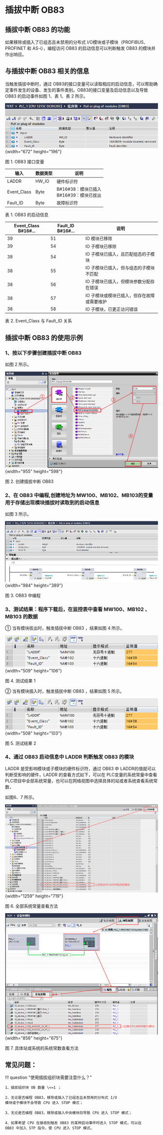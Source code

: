# 插拔中断 OB83

## 插拔中断 OB83 的功能

如果移除或插入了已组态且未禁用的分布式 I/O模块或子模块（PROFIBUS、PROFINET 和 AS-i），编程访问 OB83 的启动信息可以判断触发 OB83 的模块并作出响应。

## 与插拔中断 OB83 相关的信息

当触发插拔中断时，通过 OB83的接口变量可以读取相应的启动信息，可以帮助确定事件发生的设备、发生的事件类别。OB83的接口变量及启动信息以及导致 OB83 的启动事件如图 1、表 1、表 2 所示。

![](images/10-01.png){width="672" height="196"}

图 1. OB83 接口变量
 
  |输入             |       数据类型         |       说明|
  |-----------------------|-----------------------|-----------------------|
  |LADDR                  | HW_IO             |      硬件标识符         |
  |Event_Class            | Byte               |    B#16#38：模块已插入 <br> B#16#39：模块已拔出|
  |Fault_ID               |Byte                |    故障标识符|

表 1. OB83 的启动信息

  |Event_Class B#16#\... |  Fault_ID B#16#\...   |说明                                      |
  |-----------------------|--------------------|--------------------------------------------|
  |39                     | 51                 |  IO 模块已移除|
  |39                     | 54                 |   IO 子模块已移除| 
  |38                     |  54                 |   IO 子模块已插入，且匹配组态的子模块| 
  |38                     |55                   | IO 子模块已插入，但与组态的子模块不匹配| 
  |38                      |56                  |  IO 子模块已插入，但模块参数分配存在错误| 
  |38                      |57                  | IO 子模块或模块已插入，但存在故障或需要维护| 
  |38                      |58                   |IO 子模块，已更正访问错误| 

表 2. Event_Class 与 Fault_ID 关系

## 插拔中断 OB83 的使用示例

### 1、按以下步骤创建插拔中断 OB83 

如图 2 所示。

![](images/10-02.png){width="955" height="598"}

图 2. 创建插拔中断 OB83

### 2、在 OB83 中编程,创建地址为 MW100、MB102、MB103的变量用于存储出现模块插拔时读取到的启动信息

如图 3 所示。

![](images/10-03.png){width="984" height="389"}

图 3. OB83 中编程

### 3、测试结果：程序下载后，在监控表中查看 MW100、MB102 、MB103 的数据

① 当有模块拔出时，触发插拔中断 OB83 ，结果如图 4 所示。

![](images/10-04.png){width="509" height="106"}

图 4. 测试结果 1

② 当有模块插入时，触发插拔中断 OB83 ，结果如图 5 所示。

![](images/10-05.png){width="508" height="103"}

图 5. 测试结果 2

### 4、通过 OB83 启动信息中 LADDR 判断触发 OB83 的模块

LADDR 是受影响模块或子模块的硬件标识符，通过 OB83 中 LADDR的值就可以判断受影响的硬件，LADDR 的查看方式如下，可以在 PLC变量的系统常量中查看 PLC项目中全部系统常量，也可以在网络视图中选择具体的站或者系统查看系统常数，

如图6、7 所示。

![](images/10-06.png){width="1259" height="719"}

图 6. 全部系统常量查看方法

![](images/10-07.png){width="856" height="675"}

图 7. 具体站或系统的系统常数查看方法

## 常见问题：

!!! question "使用插拔组织块需要注意什么？"

    1、插拔组织块 OB 数量 \<=1 ；

    2、无论是否编程 OB83，移除或插入了已组态且未禁用的分布式 I/O
    模块或子模块不会导致 CPU 进入 STOP 模式；

    3、无论是否编程 OB83，移除或插入中央模块将导致 CPU 进入 STOP 模式；

    4、如果希望 CPU 在接收到触发 OB83 的某种启动事件时进入 STOP 模式，可以在
    OB83 中加入 STP 指令，使 CPU 进入 STOP 模式。
